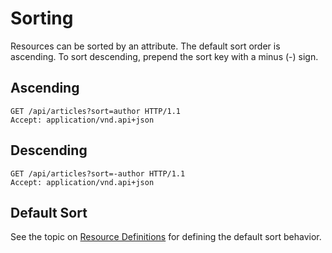 # Sorting

Resources can be sorted by an attribute. 
The default sort order is ascending. 
To sort descending, prepend the sort key with a minus (-) sign.

## Ascending

```http
GET /api/articles?sort=author HTTP/1.1
Accept: application/vnd.api+json
```

## Descending

```http
GET /api/articles?sort=-author HTTP/1.1
Accept: application/vnd.api+json
```

## Default Sort

See the topic on [Resource Definitions](~/usage/resources/resource-definitions)
for defining the default sort behavior.
